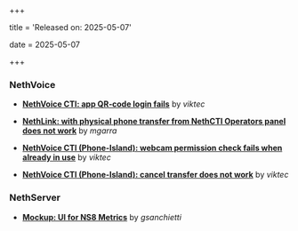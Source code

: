 +++

title = 'Released on: 2025-05-07'

date = 2025-05-07

+++

### NethVoice

- **[NethVoice CTI: app QR‑code login fails](https://github.com/NethServer/dev/issues/7423)** by *viktec*

- **[NethLink: with physical phone transfer from NethCTI Operators panel does not work](https://github.com/NethServer/dev/issues/7403)** by *mgarra*

- **[NethVoice CTI (Phone-Island): webcam permission check fails when already in use](https://github.com/NethServer/dev/issues/7393)** by *viktec*

- **[NethVoice CTI (Phone-Island): cancel transfer does not work](https://github.com/NethServer/dev/issues/7358)** by *viktec*

### NethServer

- **[Mockup: UI for NS8 Metrics](https://github.com/NethServer/dev/issues/7395)** by *gsanchietti*

